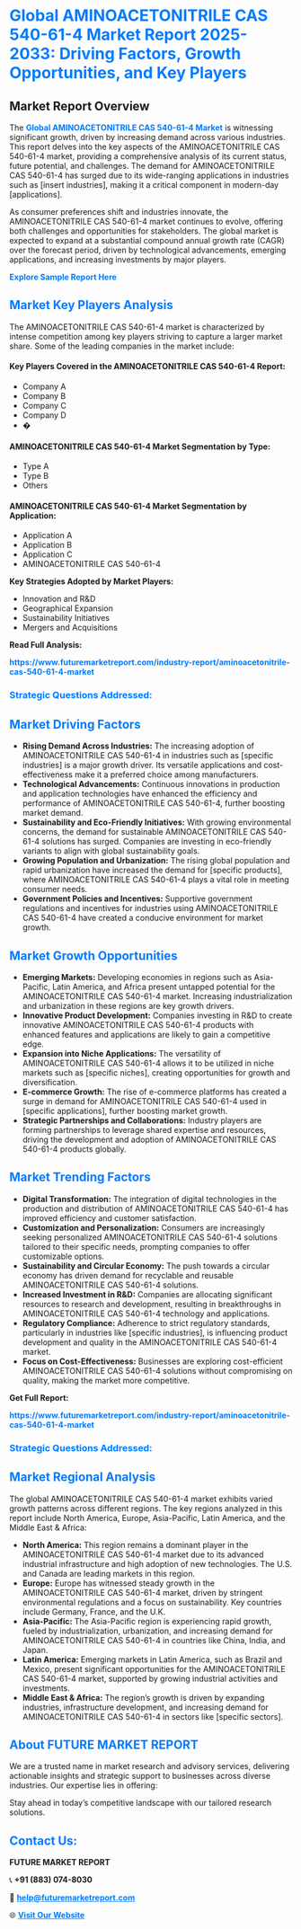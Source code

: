 <h1 style="color: #007BFF;">Global AMINOACETONITRILE CAS 540-61-4 Market Report 2025-2033: Driving Factors, Growth Opportunities, and Key Players</h1>

<section id="overview">
<h2>Market Report Overview</h2>
<p>The <a href="https://www.futuremarketreport.com/industry-report/aminoacetonitrile-cas-540-61-4-market" style="color: #007BFF; text-decoration: none;"><strong>Global AMINOACETONITRILE CAS 540-61-4 Market</strong></a> is witnessing significant growth, driven by increasing demand across various industries. This report delves into the key aspects of the AMINOACETONITRILE CAS 540-61-4 market, providing a comprehensive analysis of its current status, future potential, and challenges. The demand for AMINOACETONITRILE CAS 540-61-4 has surged due to its wide-ranging applications in industries such as [insert industries], making it a critical component in modern-day [applications].</p>
<p>As consumer preferences shift and industries innovate, the AMINOACETONITRILE CAS 540-61-4 market continues to evolve, offering both challenges and opportunities for stakeholders. The global market is expected to expand at a substantial compound annual growth rate (CAGR) over the forecast period, driven by technological advancements, emerging applications, and increasing investments by major players.</p>
</section>

<section id="overview">
<p><a href="https://www.futuremarketreport.com/request-sample/reportId=110860" style="color: #007BFF; text-decoration: none;"><strong>Explore Sample Report Here</strong></a></p>
</section>

<section id="key-players">
<h2 style="color: #007BFF;">Market Key Players Analysis</h2>
<p>The AMINOACETONITRILE CAS 540-61-4 market is characterized by intense competition among key players striving to capture a larger market share. Some of the leading companies in the market include:</p>
<h4>Key Players Covered in the AMINOACETONITRILE CAS 540-61-4 Report:</h4>
<ul><li>Company A</li><li>Company B</li><li>Company C</li><li>Company D</li><li>�</li></ul>
<h4>AMINOACETONITRILE CAS 540-61-4 Market Segmentation by Type:</h4>
<ul><li>Type A</li><li>Type B</li><li>Others</li></ul>

<h4>AMINOACETONITRILE CAS 540-61-4 Market Segmentation by Application:</h4>
<ul><li>Application A</li><li>Application B</li><li>Application C</li><li>AMINOACETONITRILE CAS 540-61-4</li></ul>
<p><strong>Key Strategies Adopted by Market Players:</strong></p>
<ul>
<li>Innovation and R&D</li>
<li>Geographical Expansion</li>
<li>Sustainability Initiatives</li>
<li>Mergers and Acquisitions</li>
</ul>
</section>

<section>
<p><strong>Read Full Analysis: </strong></p><a href="https://www.futuremarketreport.com/industry-report/aminoacetonitrile-cas-540-61-4-market" style="color: #007BFF; text-decoration: none;"><strong>https://www.futuremarketreport.com/industry-report/aminoacetonitrile-cas-540-61-4-market</strong></a>
<h3 style="color: #007BFF;">Strategic Questions Addressed:</h3>
</section>

<section id="driving-factors">
<h2 style="color: #007BFF;">Market Driving Factors</h2>
<ul>
<li><strong>Rising Demand Across Industries:</strong> The increasing adoption of AMINOACETONITRILE CAS 540-61-4 in industries such as [specific industries] is a major growth driver. Its versatile applications and cost-effectiveness make it a preferred choice among manufacturers.</li>
<li><strong>Technological Advancements:</strong> Continuous innovations in production and application technologies have enhanced the efficiency and performance of AMINOACETONITRILE CAS 540-61-4, further boosting market demand.</li>
<li><strong>Sustainability and Eco-Friendly Initiatives:</strong> With growing environmental concerns, the demand for sustainable AMINOACETONITRILE CAS 540-61-4 solutions has surged. Companies are investing in eco-friendly variants to align with global sustainability goals.</li>
<li><strong>Growing Population and Urbanization:</strong> The rising global population and rapid urbanization have increased the demand for [specific products], where AMINOACETONITRILE CAS 540-61-4 plays a vital role in meeting consumer needs.</li>
<li><strong>Government Policies and Incentives:</strong> Supportive government regulations and incentives for industries using AMINOACETONITRILE CAS 540-61-4 have created a conducive environment for market growth.</li>
</ul>
</section>

<section id="growth-opportunities">
<h2 style="color: #007BFF;">Market Growth Opportunities</h2>
<ul>
<li><strong>Emerging Markets:</strong> Developing economies in regions such as Asia-Pacific, Latin America, and Africa present untapped potential for the AMINOACETONITRILE CAS 540-61-4 market. Increasing industrialization and urbanization in these regions are key growth drivers.</li>
<li><strong>Innovative Product Development:</strong> Companies investing in R&D to create innovative AMINOACETONITRILE CAS 540-61-4 products with enhanced features and applications are likely to gain a competitive edge.</li>
<li><strong>Expansion into Niche Applications:</strong> The versatility of AMINOACETONITRILE CAS 540-61-4 allows it to be utilized in niche markets such as [specific niches], creating opportunities for growth and diversification.</li>
<li><strong>E-commerce Growth:</strong> The rise of e-commerce platforms has created a surge in demand for AMINOACETONITRILE CAS 540-61-4 used in [specific applications], further boosting market growth.</li>
<li><strong>Strategic Partnerships and Collaborations:</strong> Industry players are forming partnerships to leverage shared expertise and resources, driving the development and adoption of AMINOACETONITRILE CAS 540-61-4 products globally.</li>
</ul>
</section>

<section id="trending-factors">
<h2 style="color: #007BFF;">Market Trending Factors</h2>
<ul>
<li><strong>Digital Transformation:</strong> The integration of digital technologies in the production and distribution of AMINOACETONITRILE CAS 540-61-4 has improved efficiency and customer satisfaction.</li>
<li><strong>Customization and Personalization:</strong> Consumers are increasingly seeking personalized AMINOACETONITRILE CAS 540-61-4 solutions tailored to their specific needs, prompting companies to offer customizable options.</li>
<li><strong>Sustainability and Circular Economy:</strong> The push towards a circular economy has driven demand for recyclable and reusable AMINOACETONITRILE CAS 540-61-4 solutions.</li>
<li><strong>Increased Investment in R&D:</strong> Companies are allocating significant resources to research and development, resulting in breakthroughs in AMINOACETONITRILE CAS 540-61-4 technology and applications.</li>
<li><strong>Regulatory Compliance:</strong> Adherence to strict regulatory standards, particularly in industries like [specific industries], is influencing product development and quality in the AMINOACETONITRILE CAS 540-61-4 market.</li>
<li><strong>Focus on Cost-Effectiveness:</strong> Businesses are exploring cost-efficient AMINOACETONITRILE CAS 540-61-4 solutions without compromising on quality, making the market more competitive.</li>
</ul>
</section>

<section>
<p><strong>Get Full Report: </strong></p><a href="https://www.futuremarketreport.com/industry-report/aminoacetonitrile-cas-540-61-4-market" style="color: #007BFF; text-decoration: none;"><strong>https://www.futuremarketreport.com/industry-report/aminoacetonitrile-cas-540-61-4-market</strong></a>
<h3 style="color: #007BFF;">Strategic Questions Addressed:</h3>
</section>


<section id="regional-analysis">
<h2 style="color: #007BFF;">Market Regional Analysis</h2>
<p>The global AMINOACETONITRILE CAS 540-61-4 market exhibits varied growth patterns across different regions. The key regions analyzed in this report include North America, Europe, Asia-Pacific, Latin America, and the Middle East & Africa:</p>
<ul>
<li><strong>North America:</strong> This region remains a dominant player in the AMINOACETONITRILE CAS 540-61-4 market due to its advanced industrial infrastructure and high adoption of new technologies. The U.S. and Canada are leading markets in this region.</li>
<li><strong>Europe:</strong> Europe has witnessed steady growth in the AMINOACETONITRILE CAS 540-61-4 market, driven by stringent environmental regulations and a focus on sustainability. Key countries include Germany, France, and the U.K.</li>
<li><strong>Asia-Pacific:</strong> The Asia-Pacific region is experiencing rapid growth, fueled by industrialization, urbanization, and increasing demand for AMINOACETONITRILE CAS 540-61-4 in countries like China, India, and Japan.</li>
<li><strong>Latin America:</strong> Emerging markets in Latin America, such as Brazil and Mexico, present significant opportunities for the AMINOACETONITRILE CAS 540-61-4 market, supported by growing industrial activities and investments.</li>
<li><strong>Middle East & Africa:</strong> The region’s growth is driven by expanding industries, infrastructure development, and increasing demand for AMINOACETONITRILE CAS 540-61-4 in sectors like [specific sectors].</li>
</ul>
</section>

<footer>
<h2 style="color: #007BFF;">About FUTURE MARKET REPORT</h2>
<p>We are a trusted name in market research and advisory services, delivering actionable insights and strategic support to businesses across diverse industries. Our expertise lies in offering:</p>

<p>Stay ahead in today’s competitive landscape with our tailored research solutions.</p>

<h2 style="color: #007BFF;">Contact Us:</h2>
<p><strong>FUTURE MARKET REPORT</strong></p>
<p>📞 <strong>+91 (883) 074-8030</strong></p>
<p>📧 <strong><a href="mailto:help@futuremarketreport.com" style="color: #007BFF;">help@futuremarketreport.com</a></strong></p>
<p>🌐 <strong><a href="https://www.futuremarketreport.com/" style="color: #007BFF;">Visit Our Website</a></strong></p>
</footer>